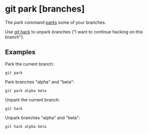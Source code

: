 # git park [branches]

The _park_ command [parks](../advanced-syncing#parked-branches) some of your
branches.

Use [git hack](hack.md) to unpark branches ("I want to continue hacking on this
branch").

## Examples

Park the current branch:

```fish
git park
```

Park branches "alpha" and "beta":

```fish
git park alpha beta
```

Unpark the current branch:

```fish
git hack
```

Unpark branches "alpha" and "beta":

```fish
git hack alpha beta
```
